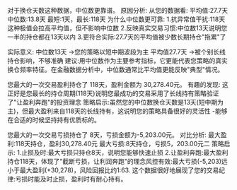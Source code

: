 对于换仓天数这种数据，中位数更靠谱。
原因分析:
从您的数据看:
平均值:27.7天
中位数:13.8天
最短:1天，最长:118天
为什么中位数更可靠:
1.抗异常值干扰:118天这种极值会拉高平均值，但不影响中位数
2.反映真实交易习惯:中位数13天说明您一半的持仓都在13天以内
3.更符合实际:27.7天的平均值被少数长期持仓"拖累"了

实际意义:
中位数13天 →您的策略以短中期波段为主
平均值27.7天 →被个别长线持仓影响，不够准确
建议:用中位数作为主要参考指标，它更能代表您策略的真实换仓频率特征。在金融数据分析中，中位数通常比平均值更能反映"典型"情况。

您最大的一次交易盈利持仓了 118天，盈利金额为 30,278.40元。
有趣的发现:
这正好是您最长的持仓周期(118天)说明您最成功的交易采用了长线持有策略验证了"让盈利奔跑"的投资理念
策略启示:虽然您的中位数换仓天数是13天(短中期为主)，但最大盈利来自118天的长线持有，这说明您的策略具备很好的灵活性 -能够在合适的时候坚持持有优质标的。


您最大的一次交易亏损持仓了 8天，亏损金额为-5,203.00元。
对比分析:
最大盈利:118天持仓，盈利30,278.40元
最大亏损:8天持仓，亏损5，203.00元二
策略启示:
1.止损及时:最大亏损只持仓8天，说明您能够快速止损
2.让盈利奔跑:最大盈利持仓118天，体现了"截断亏损，让利润奔跑"的理念风控有效:最大亏损(-5,203)远小于最大盈利(+30,278)，风险回报比约1:63.
这个数据很好地展现了您的交易纪律:亏损时能及时止损，盈利时有耐心持有。